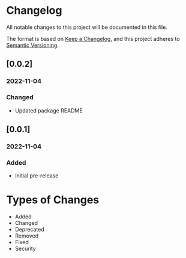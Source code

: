 # Changelog
All notable changes to this project will be documented in this file.

The format is based on [Keep a Changelog](https://keepachangelog.com/en/1.0.0/),
and this project adheres to [Semantic Versioning](https://semver.org/spec/v2.0.0.html).

## [0.0.2]
### 2022-11-04
### Changed
- Updated package README

## [0.0.1]
### 2022-11-04
### Added
- Initial pre-release

# Types of Changes
- Added
- Changed
- Deprecated
- Removed
- Fixed
- Security
